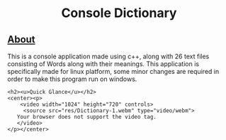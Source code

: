 <!DOCTYPE html>
<html lang="en">
<head>
    <meta charset="UTF-8">
    <meta name="viewport" content="width=device-width, initial-scale=1.0">
    <title>Console Dictionary</title>
</head>
<body>
    <center><h1>Console Dictionary</h1></center>
    <h2><u>About</u></h2>
        This is a console application made using c++, along with 26 text files consisting of Words along with their meanings.
        This application is specifically made for linux platform, some minor changes are required in order to make this program 
        run on windows.

    <h2><u>Quick Glance</u></h2>
    <center><p>
        <video width="1024" height="720" controls>
         <source src="res/Dictionary-1.webm" type="video/webm">
       Your browser does not support the video tag.
       </video> 
    </p></center>
</body>
</html>
